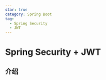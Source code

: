 ```yaml
---
star: true
category: Spring Boot
tag: 
  - Spring Security
  - JWT
---
```


# Spring Security + JWT
## 介绍
